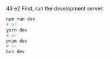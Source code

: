 43
e2
First, run the development server:

```bash
npm run dev
# or
yarn dev
# or
pnpm dev
# or
bun dev
```
